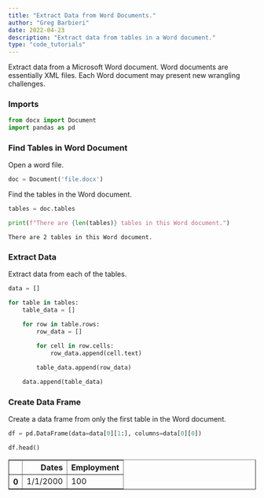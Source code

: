 ```yaml
---
title: "Extract Data from Word Documents."
author: "Greg Barbieri"
date: 2022-04-23
description: "Extract data from tables in a Word document."
type: "code_tutorials"
--- 
```


Extract data from a Microsoft Word document. Word documents are essentially XML files. Each Word document may present new wrangling challenges.

### Imports


```python
from docx import Document
import pandas as pd
```

### Find Tables in Word Document

Open a word file.


```python
doc = Document('file.docx')
```

Find the tables in the Word document.


```python
tables = doc.tables

print(f"There are {len(tables)} tables in this Word document.")
```

    There are 2 tables in this Word document.


### Extract Data

Extract data from each of the tables.


```python
data = []

for table in tables:
    table_data = []

    for row in table.rows:
        row_data = []

        for cell in row.cells:
            row_data.append(cell.text)

        table_data.append(row_data)
    
    data.append(table_data)
```

### Create Data Frame

Create a data frame from only the first table in the Word document.


```python
df = pd.DataFrame(data=data[0][1:], columns=data[0][0])
```


```python
df.head()
```




<div>
<style scoped>
    .dataframe tbody tr th:only-of-type {
        vertical-align: middle;
    }

    .dataframe tbody tr th {
        vertical-align: top;
    }

    .dataframe thead th {
        text-align: right;
    }
</style>
<table border="1" class="dataframe">
  <thead>
    <tr style="text-align: right;">
      <th></th>
      <th>Dates</th>
      <th>Employment</th>
    </tr>
  </thead>
  <tbody>
    <tr>
      <th>0</th>
      <td>1/1/2000</td>
      <td>100</td>
    </tr>
  </tbody>
</table>
</div>


